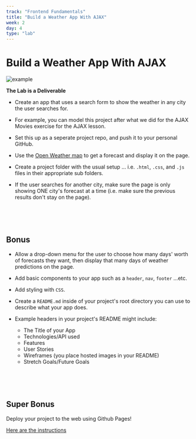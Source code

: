 ```yaml
---
track: "Frontend Fundamentals"
title: "Build a Weather App With AJAX"
week: 2
day: 4
type: "lab"
---
```


# Build a Weather App With AJAX

![example](https://imgur.com/ulqJdjc.gif)

**The Lab is a Deliverable**

- Create an app that uses a search form to show the weather in any city the user searches for.

- For example, you can model this project after what we did for the AJAX Movies exercise for the AJAX lesson.
  
- Set this up as a seperate project repo, and push it to your personal GitHub.

- Use the [Open Weather map](https://openweathermap.org/api) to get a forecast and display it on the page.

- Create a project folder with the usual setup ... i.e. `.html`, `.css`, and `.js` files in their appropriate sub folders.

- If the user searches for another city, make sure the page is only showing ONE city's forecast at a time (i.e. make sure the previous results don't stay on the page).


<br>
<br>
<br>



## Bonus

- Allow a drop-down menu for the user to choose how many days' worth of forecasts they want, then display that many days of weather predictions on the page.
- Add basic components to your app such as a `header`, `nav`, `footer` ...etc.
- Add styling with `CSS`.

- Create a `README.md` inside of your project's root directory you can use to describe what your app does.

- Example headers in your project's README might include:
  - The Title of your App
  - Technologies/API used
  - Features
  - User Stories
  - Wireframes (you place hosted images in your README)
  - Stretch Goals/Future Goals

<br>
<br>
<br>


## Super Bonus

Deploy your project to the web using Github Pages!

<a href="https://pages.github.com/" target="_blank">Here are the instructions</a>